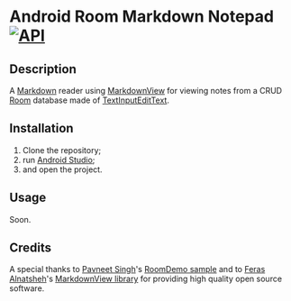 # Android Room Markdown Notepad [![API](https://img.shields.io/badge/API-15%2B-brightgreen.svg?style=flat)](https://developer.android.com/about/versions/android-4.0.3)

## Description
A [Markdown](https://daringfireball.net/projects/markdown/) reader using [MarkdownView](https://github.com/falnatsheh/MarkdownView) for viewing notes from a CRUD [Room](https://developer.android.com/topic/libraries/architecture/room) database made of [TextInputEditText](https://developer.android.com/reference/android/support/design/widget/TextInputEditText).

## Installation
1. Clone the repository;
2. run [Android Studio](https://developer.android.com/studio/);
3. and open the project.

## Usage
Soon.

## Credits
A special thanks to [Pavneet Singh](https://github.com/Pavneet-Sing)'s [RoomDemo sample](https://github.com/Pavneet-Sing/RoomDemo) and to [Feras Alnatsheh](https://github.com/falnatsheh)'s [MarkdownView library](https://github.com/falnatsheh/MarkdownView) for providing high quality open source software.
